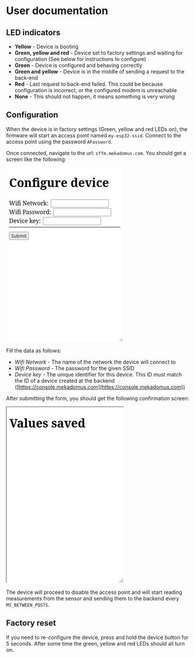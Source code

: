 # User documentation

## LED indicators

- **Yellow** - Device is booting
- **Green, yellow and red** - Device set to factory settings and waiting for configuration (See below for instructions to configure)
- **Green** - Device is configured and behaving correctly
- **Green and yellow** - Device is in the middle of sending a request to the back-end
- **Red** - Last request to back-end failed. This could be because configuration is incorrect, or the configured modem is unreachable
- **None** - This should not happen, it means something is very wrong

## Configuration

When the device is in factory settings (Green, yellow and red LEDs on), the firmware will start an access point named `my-esp32-ssid`. Connect to the access point using the password `APassword`.

Once connected, navigate to the url: `sffm.mekadomus.com`. You should get a screen like the following:

![Configure device screen](/docs/assets/config-screen.png)

Fill the data as follows:
- *Wifi Network* - The name of the network the device will connect to
- *Wifi Password* - The password for the given SSID
- *Device key* - The unique identifier for this device. This ID must match the ID of a device created at the backend ([https://console.mekadomus.com](https://console.mekadomus.com))

After submitting the form, you should get the following confirmation screen:

![Configuration saved screen](/docs/assets/saved-screen.png)

The device will proceed to disable the access point and will start reading measurements from the sensor and sending them to the backend every  `MS_BETWEEN_POSTS`.

## Factory reset

If you need to re-configure the device, press and hold the device button for 5 seconds. After some time the green, yellow and red LEDs should all turn on.
